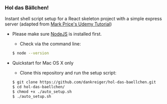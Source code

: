 ### Hol das Bällchen!


Instant shell script setup for a React skeleton project with a simple express server (adapted from [Mark Price's Udemy Tutorial](https://www.udemy.com/react-flux/learn))

- Please make sure <a href="https://nodejs.org/">NodeJS</a> is installed first.

  - Check via the command line:
  ```bash
  $ node --version
  ```
- Quickstart for Mac OS X only

  - Clone this repository and run the setup script:
  ```bash
  $ git clone https://github.com/dankreiger/hol-das-baellchen.git
  $ cd hol-das-baellchen/
  $ chmod +x ./auto_setup.sh
  $ ./auto_setup.sh
  ```
